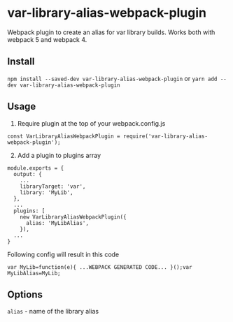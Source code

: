 # var-library-alias-webpack-plugin

Webpack plugin to create an alias for var library builds. Works both with webpack 5 and webpack 4.

## Install

`npm install --saved-dev var-library-alias-webpack-plugin`
or
`yarn add --dev var-library-alias-webpack-plugin`

## Usage

1. Require plugin at the top of your webpack.config.js

```const VarLibraryAliasWebpackPlugin = require('var-library-alias-webpack-plugin');```

2. Add a plugin to plugins array

```
module.exports = {
  output: {
    ...
    libraryTarget: 'var',
    library: 'MyLib',
  },
  ...
  plugins: [
    new VarLibraryAliasWebpackPlugin({
      alias: 'MyLibAlias',
    }),
  ...
}
```

Following config will result in this code

```var MyLib=function(e){ ...WEBPACK GENERATED CODE... }();var MyLibAlias=MyLib;```

## Options

`alias` - name of the library alias
